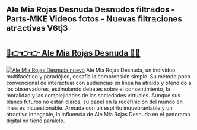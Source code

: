 ## Ale Mia Rojas Desnuda D𝚎sn𝚞dos filtr𝚊dos - Parts-MKE Vid𝚎os f𝚘tos - N𝚞evas filtr𝚊ciones atr𝚊ctivas V6tj3

# <h2><a href="http://mb3lbe.tromn.icu/?c=Ale+Mia+Rojas+Desnuda">🔗👉👉👉 Ale Mia Rojas Desnuda 🔗🔗</a></h2>

[![Ale Mia Rojas Desnuda nuevo](https://i.imgur.com/pEAQMta.gif)](http://mb3lbe.tromn.icu/?c=Ale+Mia+Rojas+Desnuda)
Ale Mia Rojas Desnuda, un individuo multifacético y paradójico, desafía la comprensión simple. Su método poco convencional de interactuar con audiencias en línea ha atraído y ofendido a los observadores, estimulando debates sobre el consentimiento, la moralidad y las complejidades de las sociedades virtuales. Aunque sus planes futuros no están claros, su papel en la redefinición del mundo en línea es incuestionable. Armada con un espíritu inquebrantable y un atractivo innegable, la influencia de Ale Mia Rojas Desnuda en el panorama digital no tiene paralelo.
